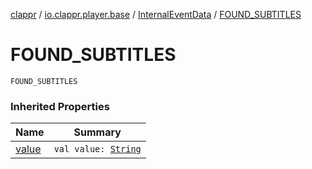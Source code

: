 [clappr](../../index.md) / [io.clappr.player.base](../index.md) / [InternalEventData](index.md) / [FOUND_SUBTITLES](./-f-o-u-n-d_-s-u-b-t-i-t-l-e-s.md)

# FOUND_SUBTITLES

`FOUND_SUBTITLES`

### Inherited Properties

| Name | Summary |
|---|---|
| [value](value.md) | `val value: `[`String`](https://kotlinlang.org/api/latest/jvm/stdlib/kotlin/-string/index.html) |
